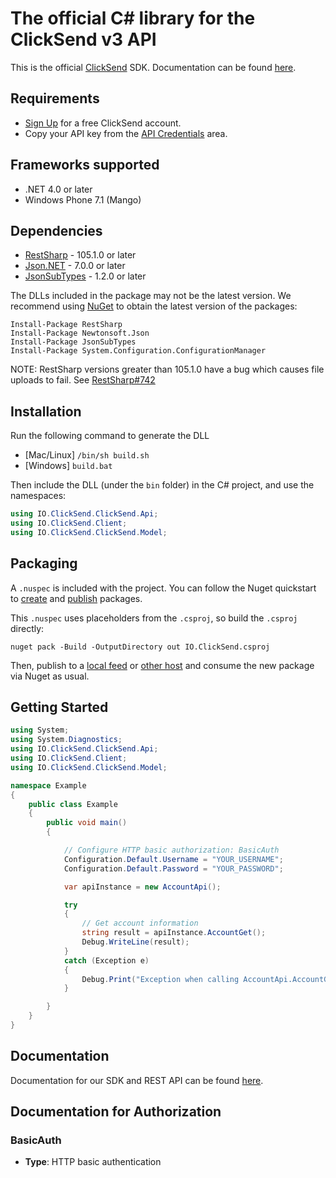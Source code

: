 # The official C# library for the ClickSend v3 API

This is the official [ClickSend](https://clicksend.com) SDK. Documentation can be found [here](https://developers.clicksend.com/docs/rest/v3/?perl#introduction).

## Requirements

- [Sign Up](https://www.clicksend.com/signup) for a free ClickSend account.
- Copy your API key from the [API Credentials](https://dashboard.clicksend.com/#/account/subaccount) area.

<a name="frameworks-supported"></a>
## Frameworks supported
- .NET 4.0 or later
- Windows Phone 7.1 (Mango)

<a name="dependencies"></a>
## Dependencies
- [RestSharp](https://www.nuget.org/packages/RestSharp) - 105.1.0 or later
- [Json.NET](https://www.nuget.org/packages/Newtonsoft.Json/) - 7.0.0 or later
- [JsonSubTypes](https://www.nuget.org/packages/JsonSubTypes/) - 1.2.0 or later

The DLLs included in the package may not be the latest version. We recommend using [NuGet](https://docs.nuget.org/consume/installing-nuget) to obtain the latest version of the packages:
```
Install-Package RestSharp
Install-Package Newtonsoft.Json
Install-Package JsonSubTypes
Install-Package System.Configuration.ConfigurationManager
```

NOTE: RestSharp versions greater than 105.1.0 have a bug which causes file uploads to fail. See [RestSharp#742](https://github.com/restsharp/RestSharp/issues/742)

<a name="installation"></a>
## Installation
Run the following command to generate the DLL
- [Mac/Linux] `/bin/sh build.sh`
- [Windows] `build.bat`

Then include the DLL (under the `bin` folder) in the C# project, and use the namespaces:
```csharp
using IO.ClickSend.ClickSend.Api;
using IO.ClickSend.Client;
using IO.ClickSend.ClickSend.Model;
```
<a name="packaging"></a>
## Packaging

A `.nuspec` is included with the project. You can follow the Nuget quickstart to [create](https://docs.microsoft.com/en-us/nuget/quickstart/create-and-publish-a-package#create-the-package) and [publish](https://docs.microsoft.com/en-us/nuget/quickstart/create-and-publish-a-package#publish-the-package) packages.

This `.nuspec` uses placeholders from the `.csproj`, so build the `.csproj` directly:

```
nuget pack -Build -OutputDirectory out IO.ClickSend.csproj
```

Then, publish to a [local feed](https://docs.microsoft.com/en-us/nuget/hosting-packages/local-feeds) or [other host](https://docs.microsoft.com/en-us/nuget/hosting-packages/overview) and consume the new package via Nuget as usual.

<a name="getting-started"></a>
## Getting Started

```csharp
using System;
using System.Diagnostics;
using IO.ClickSend.ClickSend.Api;
using IO.ClickSend.Client;
using IO.ClickSend.ClickSend.Model;

namespace Example
{
    public class Example
    {
        public void main()
        {

            // Configure HTTP basic authorization: BasicAuth
            Configuration.Default.Username = "YOUR_USERNAME";
            Configuration.Default.Password = "YOUR_PASSWORD";

            var apiInstance = new AccountApi();

            try
            {
                // Get account information
                string result = apiInstance.AccountGet();
                Debug.WriteLine(result);
            }
            catch (Exception e)
            {
                Debug.Print("Exception when calling AccountApi.AccountGet: " + e.Message );
            }

        }
    }
}
```

<a name="documentation-for-api-endpoints"></a>
## Documentation

Documentation for our SDK and REST API can be found [here](https://developers.clicksend.com/docs/rest/v3/?csharp#introduction).

<a name="documentation-for-authorization"></a>
## Documentation for Authorization

<a name="BasicAuth"></a>
### BasicAuth

- **Type**: HTTP basic authentication

